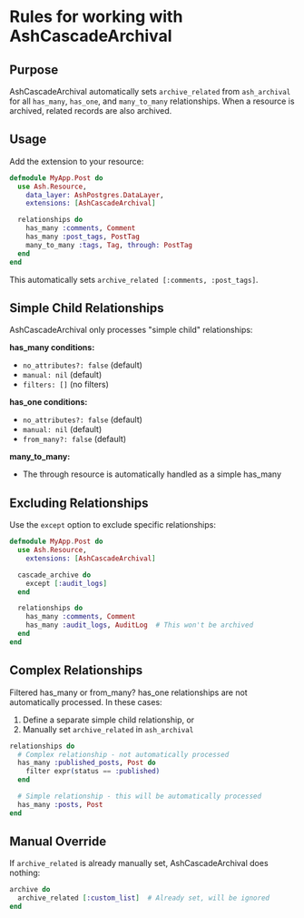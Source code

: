 # Rules for working with AshCascadeArchival

## Purpose

AshCascadeArchival automatically sets `archive_related` from `ash_archival` for all `has_many`, `has_one`, and `many_to_many` relationships. When a resource is archived, related records are also archived.

## Usage

Add the extension to your resource:

```elixir
defmodule MyApp.Post do
  use Ash.Resource,
    data_layer: AshPostgres.DataLayer,
    extensions: [AshCascadeArchival]

  relationships do
    has_many :comments, Comment
    has_many :post_tags, PostTag
    many_to_many :tags, Tag, through: PostTag
  end
end
```

This automatically sets `archive_related [:comments, :post_tags]`.

## Simple Child Relationships

AshCascadeArchival only processes "simple child" relationships:

**has_many conditions:**
- `no_attributes?: false` (default)
- `manual: nil` (default)
- `filters: []` (no filters)

**has_one conditions:**
- `no_attributes?: false` (default)
- `manual: nil` (default)
- `from_many?: false` (default)

**many_to_many:**
- The through resource is automatically handled as a simple has_many

## Excluding Relationships

Use the `except` option to exclude specific relationships:

```elixir
defmodule MyApp.Post do
  use Ash.Resource,
    extensions: [AshCascadeArchival]

  cascade_archive do
    except [:audit_logs]
  end

  relationships do
    has_many :comments, Comment
    has_many :audit_logs, AuditLog  # This won't be archived
  end
end
```

## Complex Relationships

Filtered has_many or from_many? has_one relationships are not automatically processed. In these cases:

1. Define a separate simple child relationship, or
2. Manually set `archive_related` in `ash_archival`

```elixir
relationships do
  # Complex relationship - not automatically processed
  has_many :published_posts, Post do
    filter expr(status == :published)
  end

  # Simple relationship - this will be automatically processed
  has_many :posts, Post
end
```

## Manual Override

If `archive_related` is already manually set, AshCascadeArchival does nothing:

```elixir
archive do
  archive_related [:custom_list]  # Already set, will be ignored
end
```

